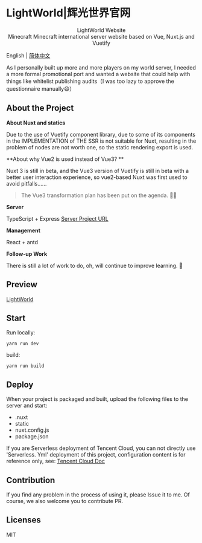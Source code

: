 # LightWorld|辉光世界官网

<p style="text-align:center;">
<img alt="" src="https://cdn.yihuiblog.top/images/logo.e536265.png"/><br>
LightWorld Website<br>
Minecraft Minecraft international server website based on Vue, Nuxt.js and Vuetify
<p/>

English | [简体中文](https://github.com/MoMeak9/MC-official-website/blob/master/README.md)

As I personally built up more and more players on my world server, I needed a more formal promotional port and wanted a website that could help with things like whitelist publishing audits（I was too lazy to approve the questionnaire manually:smile:）

## About the Project

**About Nuxt and statics**

Due to the use of Vuetify component library, due to some of its components in the IMPLEMENTATION of THE SSR is not suitable for Nuxt, resulting in the problem of nodes are not worth one, so the static rendering export is used.

**About why Vue2 is used instead of Vue3? **

Nuxt 3 is still in beta, and the Vue3 version of Vuetify is still in beta with a better user interaction experience, so vue2-based Nuxt was first used to avoid pitfalls......

> The Vue3 transformation plan has been put on the agenda. :construction_worker_man:

**Server**

TypeScript + Express [Server Project URL](https://github.com/MoMeak9/MC-official-website-service)

**Management**

React + antd

**Follow-up Work**

There is still a lot of work to do, oh, will continue to improve learning. :goat:

## Preview

[LightWorld](https://lwmc.net/)

## Start

Run locally:

```shell
yarn run dev
```

build:

```shell
yarn run build
```

## Deploy

When your project is packaged and built, upload the following files to the server and start:

- .nuxt
- static
- nuxt.config.js
- package.json

If you are Serverless deployment of Tencent Cloud, you can not directly use 'Serverless. Yml' deployment of this project, configuration content is for reference only, see: [Tencent Cloud Doc](https://cloud.tencent.com/document/product/1154/51080)

## Contribution

If you find any problem in the process of using it, please Issue it to me. Of course, we also welcome you to contribute PR.

## Licenses

MIT

